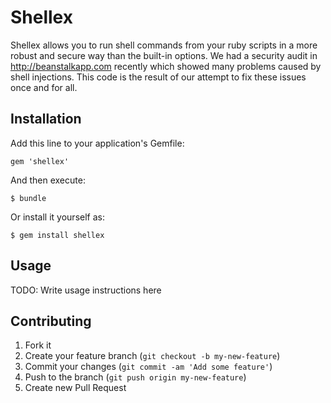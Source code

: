 # Shellex

Shellex allows you to run shell commands from your ruby scripts in a more robust and secure way than the built-in options.
We had a security audit in http://beanstalkapp.com recently which showed many problems caused by shell injections. This code
 is the result of our attempt to fix these issues once and for all.

## Installation

Add this line to your application's Gemfile:

    gem 'shellex'

And then execute:

    $ bundle

Or install it yourself as:

    $ gem install shellex

## Usage

TODO: Write usage instructions here

## Contributing

1. Fork it
2. Create your feature branch (`git checkout -b my-new-feature`)
3. Commit your changes (`git commit -am 'Add some feature'`)
4. Push to the branch (`git push origin my-new-feature`)
5. Create new Pull Request
